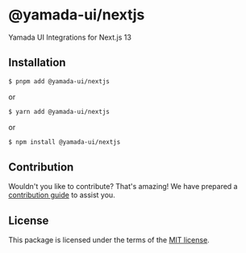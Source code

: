 # @yamada-ui/nextjs

Yamada UI Integrations for Next.js 13

## Installation

```sh
$ pnpm add @yamada-ui/nextjs
```

or

```sh
$ yarn add @yamada-ui/nextjs
```

or

```sh
$ npm install @yamada-ui/nextjs
```

## Contribution

Wouldn't you like to contribute? That's amazing! We have prepared a [contribution guide](https://github.com/yamada-ui/yamada-ui/blob/main/CONTRIBUTING.md) to assist you.

## License

This package is licensed under the terms of the
[MIT license](https://github.com/yamada-ui/yamada-ui/blob/main/LICENSE).
